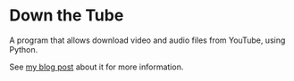 # Down the Tube
A program that allows download video and audio files from YouTube, using Python.

See [my blog post](https://usefulbits.substack.com/p/download-video-and-audio-from-youtube) about it for more information.
